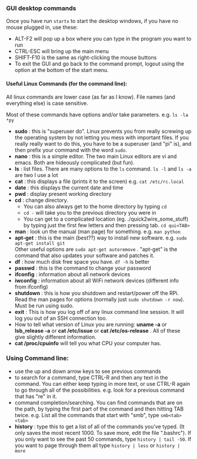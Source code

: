 ### GUI desktop commands
Once you have run `startx` to start the desktop windows, if you have no mouse plugged in, use these:
* ALT-F2 will pop up a box where you can type in the program you want to run
* CTRL-ESC will bring up the main menu
* SHIFT-F10 is the same as right-clicking the mouse buttons
* To exit the GUI and go back to the command prompt, logout using the option at the bottom of the start menu.

#### Useful Linux Commands (for the command line):
All linux commands are lower case (as far as I know). File names (and everything else) is case sensitive.

Most of these commands have options and/or take parameters. e.g. `ls -la *py`
* **sudo** : this is "superuser do". Linux prevents you from really screwing up the operating system by not letting you mess with important files. If you really really want to do this, you have to be a superuser (and "pi" is), and then prefix your command with the word `sudo`.
* **nano** : this is a simple editor.  The two main Linux editors are vi and emacs. Both are hideously complicated (but fun).
* **ls** : list files. There are many options to the `ls` command.  `ls -l`  and `ls -a` are two I use a lot
* **cat** : this displays a file (prints it to the screen)  e.g. `cat /etc/rc.local`
* **date** : this displays the current date and time
* **pwd** : display present working directory
* **cd** : change directory.  
    * You can also always get to the home directory by typing `cd`
    * `cd -` will take you to the previous directory you were in
    * You can get to a complicated location (eg. ./quick2wire_some_stuff) by typing just the first few letters and then pressing tab. `cd qui<TAB>`
* **man** : look un the manual (man page) for something. e.g. `man python`
* **apt-get** : this is the main (best??) way to install new software. e.g. `sudo apt-get install git`   
Other useful options are `sudo apt-get autoremove` . "apt-get" is the command that also updates your software and patches it.
* **df** : how much disk free space you have. `df -h` is better
* **passwd** : this is the command to change your password
* **ifconfig** : information about all network devices
* **iwconfig** : information about all WiFi network devices (different info from ifconfig)
* **shutdown** : this is how you shutdown and restart/power off the RPi. Read the man pages for options (normally just `sudo shutdown -r now`). Must be run using sudo.
* **exit** : This is how you log off of any linux command line session. It will log you out of an SSH connection too.
* How to tell what version of Linux you are running: **uname -a**  or **lsb_release -a** or **cat /etc/issue** or **cat /etc/os-release** . All of these give slightly different information.
* **cat /proc/cpuinfo** will tell you what CPU your computer has.

### Using Command line: 
* use the up and down arrow keys to see previous commands
* to search for a command, type CTRL-R and then any text in the command. You can either keep typing in more text, or use CTRL-R again to go through all of the possibilities.  e.g. look for a previous command that has "re" in it.
* command completion/searching. You can find commands that are on the path, by typing the first part of the command and then hitting TAB twice. e.g. List all the commands that start with "smb", type `smb<tab><tab>`
* **history** : type this to get a list of all of the commands you've typed. (It only saves the most recent 1000. To save more, edit the file ".bashrc"). If you only want to see the past 50 commands, type `history | tail -50`.  If you want to page through them all type `history | less` or `history | more`

